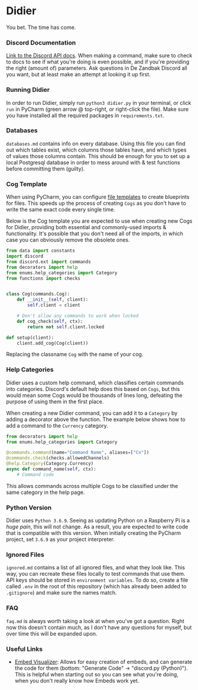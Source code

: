 # Didier

You bet. The time has come.

### Discord Documentation

[Link to the Discord API docs](https://discordpy.readthedocs.io/en/latest/index.html). When making a command, make sure to check to docs to see if what you're doing is even possible, and if you're providing the right (amount of) parameters. Ask questions in De Zandbak Discord all you want, but at least make an attempt at looking it up first.

### Running Didier

In order to run Didier, simply run `python3 didier.py` in your terminal, or click `run` in PyCharm (green arrow @ top-right, or right-click the file). Make sure you have installed all the required packages in `requirements.txt`.

### Databases

`databases.md` contains info on every database. Using this file you can find out which tables exist, which columns those tables have, and which types of values those columns contain. This should be enough for you to set up a local Postgresql database in order to mess around with & test functions before committing them (guilty).

### Cog Template

When using PyCharm, you can configure [file templates](https://www.jetbrains.com/help/pycharm/using-file-and-code-templates.html) to create blueprints for files. This speeds up the process of creating `Cogs` as you don't have to write the same exact code every single time.

Below is the Cog template you are expected to use when creating new Cogs for Didier, providing both essential and commonly-used imports & functionality. It's possible that you don't need all of the imports, in which case you can obviously remove the obsolete ones.

```python
from data import constants
import discord
from discord.ext import commands
from decorators import help
from enums.help_categories import Category
from functions import checks


class Cog(commands.Cog):
    def __init__(self, client):
        self.client = client

    # Don't allow any commands to work when locked
    def cog_check(self, ctx):
        return not self.client.locked

def setup(client):
    client.add_cog(Cog(client))
```

Replacing the classname `Cog` with the name of your cog.

### Help Categories

Didier uses a custom help command, which classifies certain commands into categories. Discord's default help does this based on `Cogs`, but this would mean some Cogs would be thousands of lines long, defeating the purpose of using them in the first place.

When creating a new Didier command, you can add it to a `Category` by adding a decorator above the function. The example below shows how to add a command to the `Currency` category.

```python
from decorators import help
from enums.help_categories import Category

@commands.command(name="Command Name", aliases=["Cn"])
@commands.check(checks.allowedChannels)
@help.Category(Category.Currency)
async def command_name(self, ctx):
    # Command code
```

This allows commands across multiple Cogs to be classified under the same category in the help page.

### Python Version
Didier uses `Python 3.6.9`. Seeing as updating Python on a Raspberry Pi is a _huge pain_, this will not change. As a result, you are expected to write code that is compatible with this version. When initially creating the PyCharm project, set `3.6.9` as your project interpreter.

### Ignored Files
`ignored.md` contains a list of all ignored files, and what they look like. This way, you can recreate these files locally to test commands that use them. API keys should be stored in `environment variables`. To do so, create a file called `.env` in the root of this repository (which has already been added to `.gitignore`) and make sure the names match.

### FAQ
`faq.md` is always worth taking a look at when you've got a question. Right now this doesn't contain much, as I don't have any questions for myself, but over time this will be expanded upon.

### Useful Links
- [Embed Visualizer](https://leovoel.github.io/embed-visualizer/): Allows for easy creation of embeds, and can generate the code for them (bottom: "Generate Code" -> "discord.py (Python)"). This is helpful when starting out so you can see what you're doing, when you don't really know how Embeds work yet.